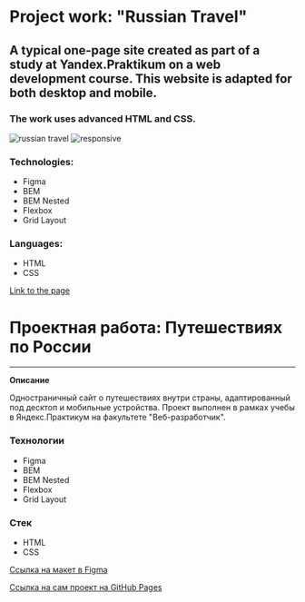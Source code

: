 
# Project work: "Russian Travel"

## A typical one-page site created as part of a study at Yandex.Praktikum on a web development course. This website is adapted for both desktop and mobile.

### The work uses advanced HTML and CSS. 

![russian travel](https://user-images.githubusercontent.com/101938387/216566780-6adf1647-9b0f-4379-8a00-4002098773c0.gif)
![responsive](https://user-images.githubusercontent.com/101938387/216567116-ec5ef2bf-a50a-4acc-a281-8c8ab117a4a1.gif)

### Technologies: 
* Figma
* BEM
* BEM Nested
* Flexbox
* Grid Layout

### Languages: 
* HTML 
* CSS

[Link to the page](https://madwizz.github.io/russian-travel/)

#  Проектная работа: Путешествиях по России

-----

**Описание**

Одностраничный сайт о путешествиях внутри страны, адаптированный под десктоп и мобильные устройства. Проект выполнен в рамках учебы в Яндекс.Практикум на факультете "Веб-разработчик".

### Технологии
* Figma
* BEM
* BEM Nested
* Flexbox
* Grid Layout

### Стек
* HTML
* CSS

[Ссылка на макет в Figma](https://www.figma.com/file/5S2WSbEFL6awjVWJ0NWL8Q/Sprint-3_-Russia-_-desktop-mobile?node-id=28503%3A0)

[Ссылка на сам проект на GitHub Pages](https://madwizz.github.io/russian-travel/)
